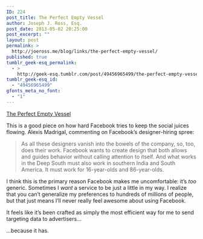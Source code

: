 ```yaml
---
ID: 224
post_title: The Perfect Empty Vessel
author: Joseph J. Ross, Esq.
post_date: 2013-05-02 20:25:00
post_excerpt: ""
layout: post
permalink: >
  http://joeross.me/blog/links/the-perfect-empty-vessel/
published: true
tumblr_geek-esq_permalink:
  - >
    http://geek-esq.tumblr.com/post/49456965499/the-perfect-empty-vessel
tumblr_geek-esq_id:
  - "49456965499"
gfonts_meta_no_font:
  - "1"
---
```

<a href='http://www.theatlantic.com/technology/archive/2013/05/how-facebook-designs-the-perfect-empty-vessel-for-your-mind/275426/'>The Perfect Empty Vessel</a><div class="link_description"><p>This is a good piece on how hard Facebook tries to keep the social juices flowing. Alexis Madrigal, commenting on Facebook&#8217;s designer-hiring spree:</p>

<blockquote>
  <p>As all these designers vanish into the bowels of the company, so, too, does their work. Facebook wants to create design that both allows and guides behavior without calling attention to itself. And what works in the Deep South must also work in southern India and South America. It must work for 16-year-olds and 86-year-olds.</p>
</blockquote>

<p>I think this is the primary reason Facebook makes me uncomfortable: it&#8217;s <em>too</em> generic. Sometimes I <em>want</em> a service to be just a little in my way. I realize that you can&#8217;t generalize my preferences to hundreds of millions of people, but that just means I&#8217;ll never really feel awesome about using Facebook.</p>

<p>It feels like it&#8217;s been crafted as simply the most efficient way for me to send targeting data to advertisers&#8230;</p>

<p>&#8230;because it has.</p></div>